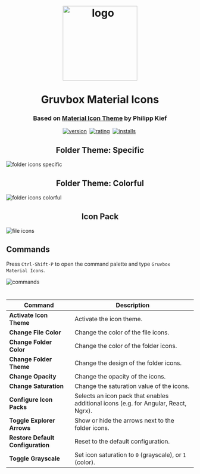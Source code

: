 <h1 align="center">
  <br>
  <img src="./logo.png" alt="logo" width="200">
  <br>
  <br>
    Gruvbox Material Icons
  <br>
</h1>

<h3 align="center">Based on 
<a href="https://github.com/PKief/vscode-material-icon-theme">Material Icon Theme</a> 
by Philipp Kief
</h3>

<!-- https://shields.io/badges/static-badge -->
<p align="center">
  <a href="https://marketplace.visualstudio.com/items?itemName=navernoedenis.gruvbox-material-icons"><img src="https://img.shields.io/badge/v3.1.2-%23000?style=for-the-badge&label=version&color=%23a9b665" alt="version"></a>&nbsp;
  <a href="https://marketplace.visualstudio.com/items?itemName=navernoedenis.gruvbox-material-icons"><img src="https://img.shields.io/badge/5%2F5(2)-%23000?style=for-the-badge&label=rating&color=%23e3ae5a" alt="rating"></a>&nbsp;
  <a href="https://marketplace.visualstudio.com/items?itemName=navernoedenis.gruvbox-material-icons"><img src="https://img.shields.io/badge/1K%2B-%23000?style=for-the-badge&label=installs&color=%23ebdbb2" alt="installs"></a>&nbsp;
</p>

<h2 align="center">Folder Theme: Specific</h2>
<img src="./images/folderIcons-specific.png" alt="folder icons specific">

<h2 align="center">Folder Theme: Colorful</h2>
<img src="./images/folderIcons-colorful.png" alt="folder icons colorful">

<h2 align="center">Icon Pack</h2>
<img src="./images/fileIcons.png" alt="file icons">

## Commands

Press `Ctrl-Shift-P` to open the command palette and type `Gruvbox Material Icons`.

<img src="./images/commandPalette.png" alt="commands">

#

| Command                           | Description                                                                         |
| --------------------------------- | ----------------------------------------------------------------------------------- |
| **Activate Icon Theme**           | Activate the icon theme.                                                            |
| **Change File Color**             | Change the color of the file icons.                                                 |
| **Change Folder Color**           | Change the color of the folder icons.                                               |
| **Change Folder Theme**           | Change the design of the folder icons.                                              |
| **Change Opacity**                | Change the opacity of the icons.                                                    |
| **Change Saturation**             | Change the saturation value of the icons.                                           |
| **Configure Icon Packs**          | Selects an icon pack that enables additional icons (e.g. for Angular, React, Ngrx). |
| **Toggle Explorer Arrows**        | Show or hide the arrows next to the folder icons.                                   |
| **Restore Default Configuration** | Reset to the default configuration.                                                 |
| **Toggle Grayscale**              | Set icon saturation to `0` (grayscale), or `1` (color).                             |
